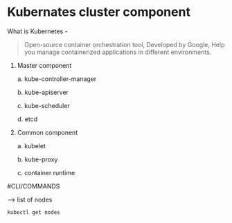 # Kubernates cluster component

What is Kubernetes -

> Open-source container orchestration tool,
> Developed by Google,
> Help you manage containerized applications in different environments.

  1. Master component

       a. kube-controller-manager
     
       b. kube-apiserver
     
       c. kube-scheduler
     
       d. etcd
     
  3. Common component

       a. kubelet
     
       b. kube-proxy
     
       c. container runtime

#CLI/COMMANDS


--> list of nodes

    kubectl get nodes
    
